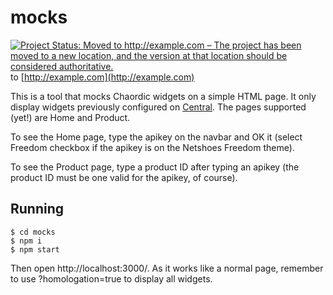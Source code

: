 # mocks

[![Project Status: Moved to http://example.com – The project has been moved to a new location, and the version at that location should be considered authoritative.](http://www.repostatus.org/badges/latest/moved.svg)](http://www.repostatus.org/#moved) to [http://example.com](http://example.com)

This is a tool that mocks Chaordic widgets on a simple HTML page. It only display widgets previously configured on [Central](https://vitrines.chaordic.com.br/). The pages supported (yet!) are Home and Product.

To see the Home page, type the apikey on the navbar and OK it (select Freedom checkbox if the apikey is on the Netshoes Freedom theme).

To see the Product page, type a product ID after typing an apikey (the product ID must be one valid for the apikey, of course).

## Running
```shell
$ cd mocks
$ npm i 
$ npm start
```
Then open http://localhost:3000/. As it works like a normal page, remember to use ?homologation=true to display all widgets.
